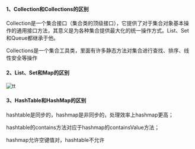#### 1、Collection和Collections的区别

Collection是一个集合接口（集合类的顶级接口），它提供了对于集合对象基本操作的通用接口方法，其意义是为各种集合提供最大化的统一操作方式。List、Set和Queue都继承于他。

Collections是一个集合工具类，里面有许多静态方法对集合进行查找、排序、线性安全等操作

#### 2、List、Set和Map的区别

![tt](https://pic4.zhimg.com/v2-065a248aa026cb73978ad6aec1b4237f_r.jpg)

#### 3、HashTable和HashMap的区别

hashtable是同步的，hashmap是非同步的，处理效率上hashmap更高；

hashtable的contains方法对应于hashmap的containsValue方法；

hashmap允许空键值对，hashtable不允许


